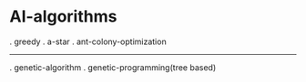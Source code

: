 # AI-algorithms

. greedy
. a-star
. ant-colony-optimization

------

. genetic-algorithm
. genetic-programming(tree based)
